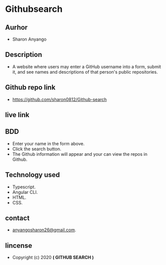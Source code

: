 # Githubsearch

## Aurhor
 * Sharon Anyango

 ## Description
  * A website where users may enter a GitHub username into a form, submit it, and see names and descriptions of that person's public repositories.

 ## Github repo link
  * https://github.com/sharon0812/Github-search

 ## live link


 ## BDD
 *  Enter your name in the form above.
 *  Click the search button.
 *  The Github information will appear and your can view the repos in Github.

 ## Technology used
  * Typescript.
  * Angular CLI.
  * HTML.
  * CSS.

 ## contact
 * anyangosharon26@gmail.com.

 ## lincense
  * Copyright (c) 2020 **( GITHUB SEARCH )**
  

